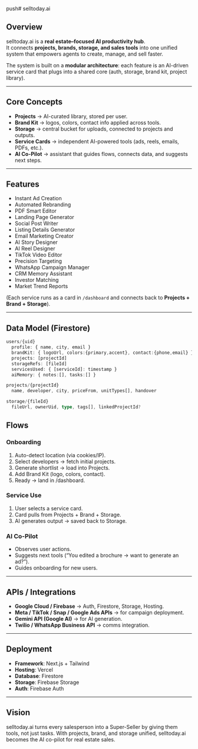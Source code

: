  push# selltoday.ai

## Overview
selltoday.ai is a **real estate–focused AI productivity hub**.  
It connects **projects, brands, storage, and sales tools** into one unified system that empowers agents to create, manage, and sell faster.  

The system is built on a **modular architecture**: each feature is an AI-driven service card that plugs into a shared core (auth, storage, brand kit, project library).

---

## Core Concepts
- **Projects** → AI-curated library, stored per user.  
- **Brand Kit** → logos, colors, contact info applied across tools.  
- **Storage** → central bucket for uploads, connected to projects and outputs.  
- **Service Cards** → independent AI-powered tools (ads, reels, emails, PDFs, etc.).  
- **AI Co-Pilot** → assistant that guides flows, connects data, and suggests next steps.  

---

## Features
- Instant Ad Creation  
- Automated Rebranding  
- PDF Smart Editor  
- Landing Page Generator  
- Social Post Writer  
- Listing Details Generator  
- Email Marketing Creator  
- AI Story Designer  
- AI Reel Designer  
- TikTok Video Editor  
- Precision Targeting  
- WhatsApp Campaign Manager  
- CRM Memory Assistant  
- Investor Matching  
- Market Trend Reports  

(Each service runs as a card in `/dashboard` and connects back to **Projects + Brand + Storage**).  

---

## Data Model (Firestore)
```ts
users/{uid}
  profile: { name, city, email }
  brandKit: { logoUrl, colors:{primary,accent}, contact:{phone,email} }
  projects: [projectId]
  storageRefs: [fileId]
  servicesUsed: { [serviceId]: timestamp }
  aiMemory: { notes:[], tasks:[] }

projects/{projectId}
  name, developer, city, priceFrom, unitTypes[], handover

storage/{fileId}
  fileUrl, ownerUid, type, tags[], linkedProjectId?
```

## Flows
### Onboarding

1. Auto-detect location (via cookies/IP).
2. Select developers → fetch initial projects.
3. Generate shortlist → load into Projects.
4. Add Brand Kit (logo, colors, contact).
5. Ready → land in /dashboard.

### Service Use

1. User selects a service card.
2. Card pulls from Projects + Brand + Storage.
3. AI generates output → saved back to Storage.

### AI Co-Pilot

- Observes user actions.
- Suggests next tools (“You edited a brochure → want to generate an ad?”).
- Guides onboarding for new users.

---

## APIs / Integrations

- **Google Cloud / Firebase** → Auth, Firestore, Storage, Hosting.
- **Meta / TikTok / Snap / Google Ads APIs** → for campaign deployment.
- **Gemini API (Google AI)** → for AI generation.
- **Twilio / WhatsApp Business API** → comms integration.

---

## Deployment

- **Framework**: Next.js + Tailwind
- **Hosting**: Vercel
- **Database**: Firestore
- **Storage**: Firebase Storage
- **Auth**: Firebase Auth

---

## Vision

selltoday.ai turns every salesperson into a Super-Seller by giving them tools, not just tasks.
With projects, brand, and storage unified, selltoday.ai becomes the AI co-pilot for real estate sales.
